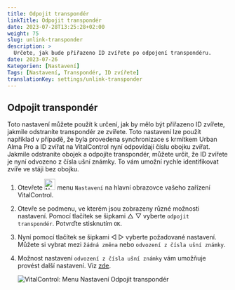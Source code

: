 ```yaml
---
title: Odpojit transpondér
linkTitle: Odpojit transpondér
date: 2023-07-28T13:25:28+02:00
weight: 75
slug: unlink-transponder
description: >
  Určete, jak bude přiřazeno ID zvířete po odpojení transpondéru.
date: 2023-07-26
Kategorien: [Nastavení]
Tags: [Nastavení, Transpondér, ID zvířete]
translationKey: settings/unlink-transponder
---
```

## Odpojit transpondér

Toto nastavení můžete použít k určení, jak by mělo být přiřazeno ID zvířete, jakmile odstraníte transpondér ze zvířete. Toto nastavení lze použít například v případě, že byla provedena synchronizace s krmítkem Urban Alma Pro a ID zvířat na VitalControl nyní odpovídají číslu obojku zvířat. Jakmile odstraníte obojek a odpojíte transpondér, můžete určit, že ID zvířete je nyní odvozeno z čísla ušní známky. To vám umožní rychle identifikovat zvíře ve stáji bez obojku.

1. Otevřete <img src="/icons/gear.svg" width="25" align="bottom" alt="Nastavení" /> menu `Nastavení` na hlavní obrazovce vašeho zařízení VitalControl.

2. Otevře se podmenu, ve kterém jsou zobrazeny různé možnosti nastavení. Pomocí tlačítek se šipkami △ ▽ vyberte `odpojit transpondér`. Potvrďte stisknutím `OK`.

3. Nyní pomocí tlačítek se šipkami ◁ ▷ vyberte požadované nastavení. Můžete si vybrat mezi `žádná změna` nebo `odvození z čísla ušní známky`.

4. Možnost nastavení `odvození z čísla ušní známky` vám umožňuje provést další nastavení. Viz [zde](/cs/docs/settings/animal-registration/#digit-of-the-new-id). 

   ![VitalControl: Menu Nastavení Odpojit transpondér](../images/unlink-transponder.png "Odpojit transpondér")
   
